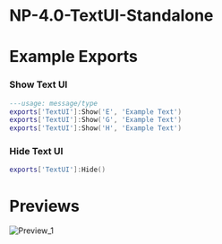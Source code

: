 # NP-4.0-TextUI-Standalone

# Example Exports

<h3>Show Text UI</h3>

```lua
---usage: message/type
exports['TextUI']:Show('E', 'Example Text')
exports['TextUI']:Show('G', 'Example Text')
exports['TextUI']:Show('H', 'Example Text')
```

<h3>Hide Text UI</h3>

```lua
exports['TextUI']:Hide()
```


# Previews

![Preview_1]()
